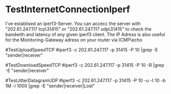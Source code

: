 # TestInternetConnectionIperf

I've establised an iperf3-Server. You can accecc the server with "202.61.247.117 tcp\31415" or "202.61.247.117 udp\31415" to check the bandwith and latency of any given iperf3 client. The IP Adress is also useful for the Monitoring-Gateway adress on your router via ICMP\echo

#TestUploadSpeedTCP
#iperf3 -c 202.61.247.117 -p 31415 -P 10 |grep -E "sender|receiver"

#TestDownloadSpeedTCP
#iperf3 -c 202.61.247.117 -p 31415 -P 10 -R |grep -E "sender|receiver"

#TestJitterDatagramUDP
#iperf3 -c 202.61.247.117 -p 31415 -P 10 -u -t 10 -b 1M -l 1000 |grep -E "sender|receiver|Lost"
